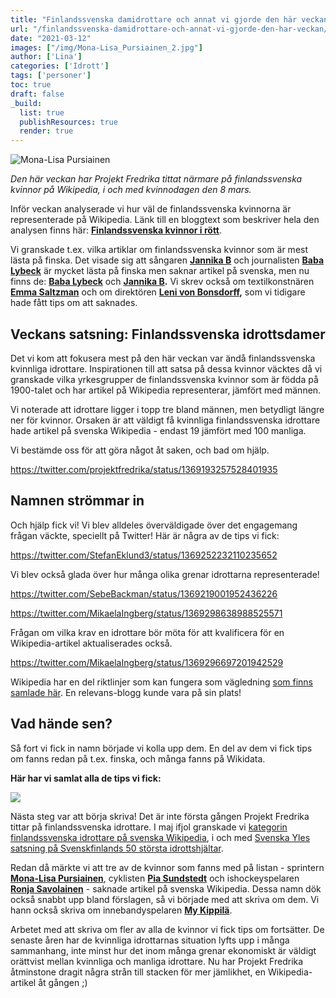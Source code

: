 ```yaml
---
title: "Finlandssvenska damidrottare och annat vi gjorde den här veckan"
url: "/finlandssvenska-damidrottare-och-annat-vi-gjorde-den-har-veckan/"
date: "2021-03-12"
images: ["/img/Mona-Lisa_Pursiainen_2.jpg"]
author: ['Lina']
categories: ['Idrott']
tags: ['personer']
toc: true
draft: false
_build:
  list: true
  publishResources: true
  render: true
---
```


![Mona-Lisa Pursiainen](/img/Mona-Lisa_Pursiainen_2.jpg)


_Den här veckan har Projekt Fredrika tittat närmare på finlandssvenska kvinnor på Wikipedia, i och med kvinnodagen den 8 mars._

Inför veckan analyserade vi hur väl de finlandssvenska kvinnorna är representerade på Wikipedia. Länk till en bloggtext som beskriver hela den analysen finns här: [**Finlandssvenska kvinnor i rött**](https://projektfredrika.fi/finlandssvenska-kvinnor/).

Vi granskade t.ex. vilka artiklar om finlandssvenska kvinnor som är mest lästa på finska. Det visade sig att sångaren [**Jannika B**](https://fi.wikipedia.org/wiki/Jannika_B) och journalisten [**Baba Lybeck**](https://fi.wikipedia.org/wiki/Baba_Lybeck) är mycket lästa på finska men saknar artikel på svenska, men nu finns de: [**Baba Lybeck**](https://sv.wikipedia.org/wiki/Baba_Lybeck) och **[Jannika B](https://sv.wikipedia.org/wiki/Jannika_B).** Vi skrev också om textilkonstnären [**Emma Saltzman**](https://sv.wikipedia.org/wiki/Emma_Saltzman) och om direktören **[Leni von Bonsdorff](https://sv.wikipedia.org/wiki/Leni_von_Bonsdorff),** som vi tidigare hade fått tips om att saknades.

## Veckans satsning: Finlandssvenska idrottsdamer

Det vi kom att fokusera mest på den här veckan var ändå finlandssvenska kvinnliga idrottare. Inspirationen till att satsa på dessa kvinnor väcktes då vi granskade vilka yrkesgrupper de finlandssvenska kvinnor som är födda på 1900-talet och har artikel på Wikipedia representerar, jämfört med männen.

Vi noterade att idrottare ligger i topp tre bland männen, men betydligt längre ner för kvinnor. Orsaken är att väldigt få kvinnliga finlandssvenska idrottare hade artikel på svenska Wikipedia - endast 19 jämfört med 100 manliga.

Vi bestämde oss för att göra något åt saken, och bad om hjälp.

https://twitter.com/projektfredrika/status/1369193257528401935

## Namnen strömmar in

Och hjälp fick vi! Vi blev alldeles överväldigade över det engagemang frågan väckte, speciellt på Twitter! Här är några av de tips vi fick:

https://twitter.com/StefanEklund3/status/1369252232110235652

Vi blev också glada över hur många olika grenar idrottarna representerade!

https://twitter.com/SebeBackman/status/1369219001952436226

https://twitter.com/MikaelaIngberg/status/1369298638988525571

Frågan om vilka krav en idrottare bör möta för att kvalificera för en Wikipedia-artikel aktualiserades också.

https://twitter.com/MikaelaIngberg/status/1369296697201942529

Wikipedia har en del riktlinjer som kan fungera som vägledning [som finns samlade här](https://sv.wikipedia.org/wiki/Wikipedia:Att_skriva_om_sport#Personer). En relevans-blogg kunde vara på sin plats!

## Vad hände sen?

Så fort vi fick in namn började vi kolla upp dem. En del av dem vi fick tips om fanns redan på t.ex. finska, och många fanns på Wikidata.

**Här har vi samlat alla de tips vi fick:**

![](https://projektfredrika.fi/wp-content/uploads/2021/03/Untitled-10-1024x1024.jpg)

Nästa steg var att börja skriva! Det är inte första gången Projekt Fredrika tittar på finlandssvenska idrottare. I maj ifjol granskade vi [kategorin finlandssvenska idrottare på svenska Wikipedia](https://projektfredrika.fi/idrottare/), i och med [Svenska Yles satsning på Svenskfinlands 50 största idrottshjältar](https://svenska.yle.fi/artikel/2020/04/20/rankning-svenskfinlands-50-storsta-idrottshjaltar-genom-tiderna).

Redan då märkte vi att tre av de kvinnor som fanns med på listan - sprintern [**Mona-Lisa Pursiainen**](https://sv.wikipedia.org/wiki/Mona-Lisa_Pursiainen), cyklisten [**Pia Sundstedt**](https://sv.wikipedia.org/wiki/Pia_Sundstedt) och ishockeyspelaren **[Ronja Savolainen](https://sv.wikipedia.org/wiki/Ronja_Savolainen)** - saknade artikel på svenska Wikipedia. Dessa namn dök också snabbt upp bland förslagen, så vi började med att skriva om dem. Vi hann också skriva om innebandyspelaren [**My Kippilä**](https://sv.wikipedia.org/wiki/My_Kippil%C3%A4).

Arbetet med att skriva om fler av alla de kvinnor vi fick tips om fortsätter. De senaste åren har de kvinnliga idrottarnas situation lyfts upp i många sammanhang, inte minst hur det inom många grenar ekonomiskt är väldigt orättvist mellan kvinnliga och manliga idrottare. Nu har Projekt Fredrika åtminstone dragit några strån till stacken för mer jämlikhet, en Wikipedia-artikel åt gången ;)
